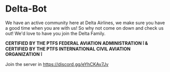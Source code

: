 # Delta-Bot

We have an active community here at Delta Airlines, we make sure you have a good time when you are with us! So why not come on down and check us out! We'd love to have you join the Delta Family.

**CERTIFIED BY THE PTFS FEDERAL AVIATION ADMINISTRATION ❕ & CERTIFIED BY THE PTFS INTERNATIONAL CIVIL AVIATION ORGANIZATION ❕**

Join the server in https://discord.gg/eYhCKAv7Jv
